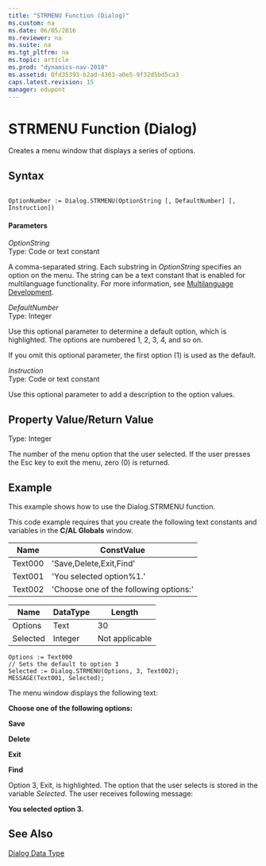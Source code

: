 ```yaml
---
title: "STRMENU Function (Dialog)"
ms.custom: na
ms.date: 06/05/2016
ms.reviewer: na
ms.suite: na
ms.tgt_pltfrm: na
ms.topic: article
ms.prod: "dynamics-nav-2018"
ms.assetid: 0fd35393-b2ad-4303-a0e5-9f32d5bd5ca3
caps.latest.revision: 15
manager: edupont
---
```

# STRMENU Function (Dialog)
Creates a menu window that displays a series of options.  
  
## Syntax  
  
```  
  
OptionNumber := Dialog.STRMENU(OptionString [, DefaultNumber] [, Instruction])  
```  
  
#### Parameters  
 *OptionString*  
 Type: Code or text constant  
  
 A comma-separated string. Each substring in *OptionString* specifies an option on the menu. The string can be a text constant that is enabled for multilanguage functionality. For more information, see [Multilanguage Development](Multilanguage-Development.md).  
  
 *DefaultNumber*  
 Type: Integer  
  
 Use this optional parameter to determine a default option, which is highlighted. The options are numbered 1, 2, 3, 4, and so on.  
  
 If you omit this optional parameter, the first option \(1\) is used as the default.  
  
 *Instruction*  
 Type: Code or text constant  
  
 Use this optional parameter to add a description to the option values.  
  
## Property Value/Return Value  
 Type: Integer  
  
 The number of the menu option that the user selected. If the user presses the Esc key to exit the menu, zero \(0\) is returned.  
  
## Example  
 This example shows how to use the Dialog.STRMENU function.  
  
 This code example requires that you create the following text constants and variables in the **C/AL Globals** window.  
  
|Name|ConstValue|  
|----------|----------------|  
|Text000|'Save,Delete,Exit,Find'|  
|Text001|'You selected option%1.'|  
|Text002|'Choose one of the following options:'|  
  
|Name|DataType|Length|  
|----------|--------------|------------|  
|Options|Text|30|  
|Selected|Integer|Not applicable|  
  
```  
Options := Text000  
// Sets the default to option 3  
Selected := Dialog.STRMENU(Options, 3, Text002);  
MESSAGE(Text001, Selected);  
```  
  
 The menu window displays the following text:  
  
 **Choose one of the following options:**  
  
 **Save**  
  
 **Delete**  
  
 **Exit**  
  
 **Find**  
  
 Option 3, Exit, is highlighted. The option that the user selects is stored in the variable *Selected*. The user receives following message:  
  
 **You selected option 3.**  
  
## See Also  
 [Dialog Data Type](Dialog-Data-Type.md)